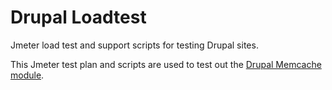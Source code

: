Drupal Loadtest
===============

Jmeter load test and support scripts for testing Drupal sites.

This Jmeter test plan and scripts are used to test out the [Drupal Memcache module](https://drupal.org/project/memcache).
